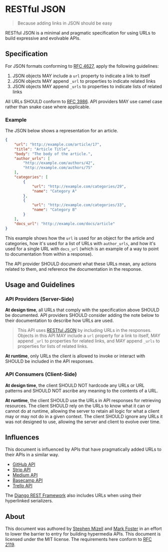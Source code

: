 # RESTful JSON
> Because adding links in JSON should be easy

RESTful JSON is a minimal and pragmatic specification for using URLs to build
expressive and evolvable APIs.

## Specification

For JSON formats conforming to [RFC 4627](https://tools.ietf.org/html/rfc4627),
apply the following guidelines:

1. JSON objects MAY include a `url` property to indicate a link to itself
2. JSON objects MAY append `_url` to properties to indicate related links
3. JSON objects MAY append `_urls` to properties to indicate lists of related
   links

All URLs SHOULD conform to [RFC 3986](https://tools.ietf.org/html/rfc3986). API
providers MAY use camel case rather than snake case where applicable.

### Example

The JSON below shows a representation for an article.

``` json
{
    "url": "http://example.com/article/17",
    "title": "Article Title",
    "body": "The body of the article.",
    "author_urls": [
        "http://example.com/authors/42",
        "http://example.com/authors/75"
    ],
    "categories": [
        {
            "url": "http://example.com/categories/29",
            "name": "Category A"
        },
        {
            "url": "http://example.com/categories/33",
            "name": "Category B"
        }
    ],
    "docs_url": "http://example.com/docs/article"
}
```

This example shows how the `url` is used for an object for the article and
categories, how it's used for a list of URLs with `author_urls`, and how it's
used for a single URL with `docs_url` (which is an example of a way to point to
documentation from within a response).

The API provider SHOULD document what these URLs mean, any actions related to
them, and reference the documentation in the response.

## Usage and Guidelines

### API Providers (Server-Side)

**At design time**, all URLs that comply with the specification above SHOULD be
documented. API providers SHOULD consider adding the note below to their
documentation to describe how URLs are used.

> This API uses [RESTful JSON](https://restfuljson.org) by including URLs in the
> responses. Objects in this API MAY include a `url` property for a link to
> itself, MAY append `_url` to properties for related links, and MAY append
> `_urls` to properties for lists of related links.

**At runtime**, only URLs the client is allowed to invoke or interact with SHOULD be
included in the API responses. 

### API Consumers (Client-Side)

**At design time**, the client SHOULD NOT hardcode any URLs or URL patterns and
SHOULD NOT ascribe any meaning to the contents of a URL.

**At runtime**, the client SHOULD use the URLs in API responses for retrieving
resources. The client SHOULD rely on the URLs to know what it can or cannot do
at runtime, allowing the server to retain all logic for what a client may or may
not do in a given context. The client SHOULD ignore any URLs it was not designed
to use, allowing the server and client to evolve over time.

## Influences

This document is influenced by APIs that have pragmatically added URLs to their
APIs in a similar way.

- [GitHub API](https://developer.github.com/v3/)
- [Strip API](https://stripe.com/docs/api)
- [Medium API](https://github.com/Medium/medium-api-docs)
- [Basecamp API](https://github.com/basecamp/bc3-api)
- [Trello API](https://developers.trello.com/advanced-reference)

The [Django REST Framework](http://www.django-rest-framework.org) also includes
URLs when using their hyperlinked serializers.

## About

This document was authored
by [Stephen Mizell](https://twitter.com/Stephen_Mizell)
and [Mark Foster](https://twitter.com/fosrias) in an effort to lower the barrier
to entry for building hypermedia APIs. This document is licensed under the MIT
license. The requirements here conform
to [RFC 2119](https://www.ietf.org/rfc/rfc2119.txt).

